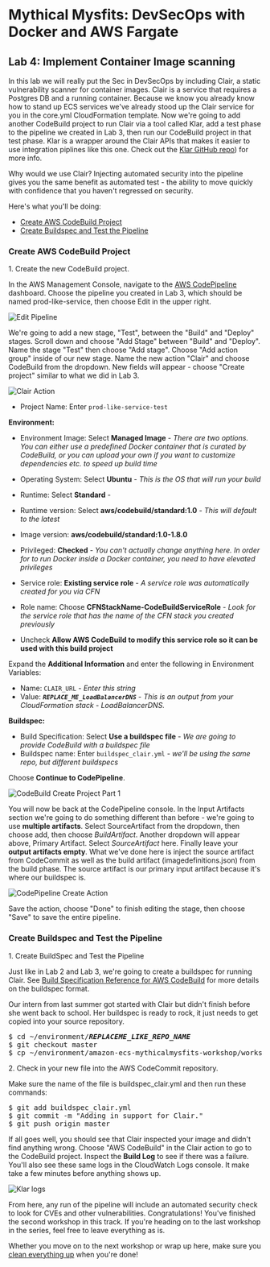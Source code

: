 # Mythical Mysfits: DevSecOps with Docker and AWS Fargate

## Lab 4: Implement Container Image scanning

In this lab we will really put the Sec in DevSecOps by including Clair, a static vulnerability scanner for container images. Clair is a service that requires a Postgres DB and a running container. Because we know you already know how to stand up ECS services we've already stood up the Clair service for you in the core.yml CloudFormation template. Now we're going to add another CodeBuild project to run Clair via a tool called Klar, add a test phase to the pipeline we created in Lab 3, then run our CodeBuild project in that test phase. Klar is a wrapper around the Clair APIs that makes it easier to use integration piplines like this one. Check out the [Klar GitHub repo](https://github.com/optiopay/klar)) for more info.

Why would we use Clair? Injecting automated security into the pipeline gives you the same benefit as automated test - the ability to move quickly with confidence that you haven't regressed on security.

Here's what you'll be doing:

* [Create AWS CodeBuild Project](#create-aws-codebuild-project)
* [Create Buildspec and Test the Pipeline](#create-buildspec-and-test-the-pipeline)

### Create AWS CodeBuild Project
1\. Create the new CodeBuild project.

In the AWS Management Console, navigate to the [AWS CodePipeline](https://console.aws.amazon.com/codepipeline/home#/) dashboard. Choose the pipeline you created in Lab 3, which should be named prod-like-service, then choose Edit in the upper right.

![Edit Pipeline](images/edit-pipeline.png)

We're going to add a new stage, "Test", between the "Build" and "Deploy" stages. Scroll down and choose "Add Stage" between "Build" and "Deploy". Name the stage "Test" then choose "Add stage". Choose "Add action group" inside of our new stage. Name the new action "Clair" and choose CodeBuild from the dropdown. New fields will appear - choose "Create project" similar to what we did in Lab 3. 

![Clair Action](images/clair-action.png)

- Project Name: Enter `prod-like-service-test`

**Environment:**

- Environment Image: Select **Managed Image** - *There are two options. You can either use a predefined Docker container that is curated by CodeBuild, or you can upload your own if you want to customize dependencies etc. to speed up build time*
- Operating System: Select **Ubuntu** - *This is the OS that will run your build*
- Runtime: Select **Standard** -  
- Runtime version: Select **aws/codebuild/standard:1.0** - *This will default to the latest*
- Image version: **aws/codebuild/standard:1.0-1.8.0**
- Privileged: **Checked** - *You can't actually change anything here. In order for to run Docker inside a Docker container, you need to have elevated privileges*
- Service role: **Existing service role** - *A service role was automatically created for you via CFN*
- Role name: Choose **CFNStackName-CodeBuildServiceRole** - *Look for the service role that has the name of the CFN stack you created previously*

- Uncheck **Allow AWS CodeBuild to modify this service role so it can be used with this build project**

<!-- ![CodeBuild Create Project Part 1](images/cb-create-test-project-1.png) -->

Expand the **Additional Information** and enter the following in Environment Variables:

- Name: `CLAIR_URL` - *Enter this string*
- Value: ***`REPLACE_ME_LoadBalancerDNS`*** - *This is an output from your CloudFormation stack - LoadBalancerDNS.*



**Buildspec:**

- Build Specification: Select **Use a buildspec file** - *We are going to provide CodeBuild with a buildspec file*
- Buildspec name: Enter `buildspec_clair.yml` - *we'll be using the same repo, but different buildspecs*

Choose **Continue to CodePipeline**.

![CodeBuild Create Project Part 1](images/cb-create-test-project-2.png)

You will now be back at the CodePipeline console. In the Input Artifacts section we're going to do something different than before - we're going to use **multiple artifacts**. Select SourceArtifact from the dropdown, then choose add, then choose *BuildArtifact*. Another dropdown will appear above, Primary Artifact. Select *SourceArtifact* here. Finally leave your **output artifacts empty**. What we've done here is inject the source artifact from CodeCommit as well as the build artifact (imagedefinitions.json) from the build phase. The source artifact is our primary input artifact because it's where our buildspec is.

![CodePipeline Create Action](images/cp-create-action.png)

Save the action, choose "Done" to finish editing the stage, then choose "Save" to save the entire pipeline.

### Create Buildspec and Test the Pipeline

1\. Create BuildSpec and Test the Pipeline

Just like in Lab 2 and Lab 3, we're going to create a buildspec for running Clair. See [Build Specification Reference for AWS CodeBuild](http://docs.aws.amazon.com/codebuild/latest/userguide/build-spec-ref.html) for more details on the buildspec format.

Our intern from last summer got started with Clair but didn't finish before she went back to school. Her buildspec is ready to rock, it just needs to get copied into your source repository.

<pre>
$ cd ~/environment/<b><i>REPLACEME_LIKE_REPO_NAME</b></i>
$ git checkout master
$ cp ~/environment/amazon-ecs-mythicalmysfits-workshop/workshop-2/Lab-4/hints/buildspec_clair.yml buildspec_clair.yml
</pre>

2\. Check in your new file into the AWS CodeCommit repository.

Make sure the name of the file is buildspec_clair.yml and then run these commands:

<pre>
$ git add buildspec_clair.yml
$ git commit -m "Adding in support for Clair."
$ git push origin master
</pre>

If all goes well, you should see that Clair inspected your image and didn't find anything wrong. Choose "AWS CodeBuild" in the Clair action to go to the CodeBuild project. Inspect the **Build Log** to see if there was a failure. You'll also see these same logs in the CloudWatch Logs console. It make take a few minutes before anything shows up.

![Klar logs](images/klar-logs.png)

From here, any run of the pipeline will include an automated security check to look for CVEs and other vulnerabilities. Congratulations! You've finished the second workshop in this track. If you're heading on to the last workshop in the series, feel free to leave everything as is.

Whether you move on to the next workshop or wrap up here, make sure you [clean everything up](../README.md#workshop-cleanup) when you're done!
